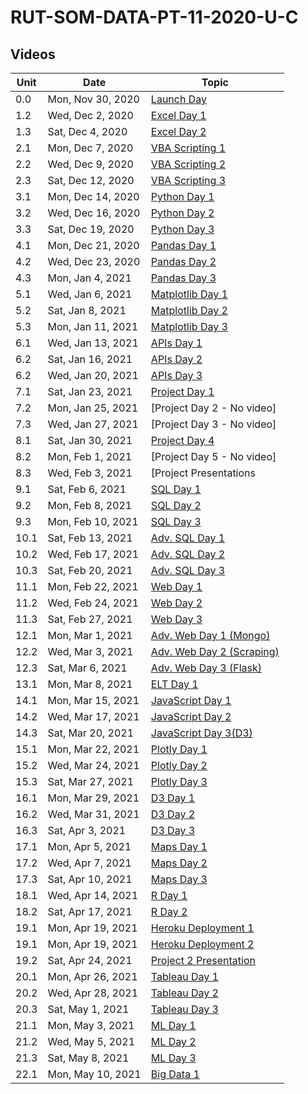 # RUT-SOM-DATA-PT-11-2020-U-C

## Videos


Unit	|Date	|Topic				|
-------|------|---------------|
|0.0| Mon, Nov 30, 2020 | [Launch Day](https://zoom.us/rec/share/Y4l3FzTArpB-tDn78bqMBHv9CMCbwD4KH8R3-b7Xb02Kqc9XjAAIOph3bFga0Pqr.zzFX-74zD3INN-wN)
|1.2| Wed, Dec  2, 2020 | [Excel Day 1](https://zoom.us/rec/share/F0gW9hWWMrRYmO8dOhI881mnpCqXWkcn-UxrY-TSedAJG5rSGSE-4zFLW-aYPhOs.v3lMPbHfqAafi4oj)
|1.3| Sat, Dec  4, 2020 | [Excel Day 2](https://zoom.us/rec/share/tost3pA8Y9ljul3cb9PntCvnX2W4YV6XQwrtQ9URDDyHCN52FIEPgVrONUX3bS2g.TzWDgbWIaOkWJKHi)
|2.1| Mon, Dec  7, 2020 | [VBA Scripting 1](https://zoom.us/rec/share/c7uRw1r9XfffWeg1icoH8NttVunzKf6ZIi_zrblRBdnfIO9Xi3JEMLxBNiPwN3pz.D0CtTwsQ2G-cg07Q)
|2.2| Wed, Dec  9, 2020 | [VBA Scripting 2](https://zoom.us/rec/share/XF-X2nxJFsa67uvCy0lmaI9Jk-Sn00F8EGfp7EWulYXs9wU90AMQ9aniWTQARoWy.4H5md1klbU2dsdJy)
|2.3| Sat, Dec  12, 2020 | [VBA Scripting 3](https://zoom.us/rec/play/T681OIKGrvKUGSo1Tjp-CRMHzOv5fodJj5Idc78eyE_hmb1yVIeB1JYcnHUIGRq7Umdt3WIYkmYbqNXm.P2J7uKRb215QOQe7?continueMode=true)
|3.1| Mon, Dec  14, 2020 | [Python Day 1](https://zoom.us/rec/share/nhJrYagAUPlQ55ddQZmzV8mM1iIxkkznsTgLKUH_9utpklR92bA3ucfxMIOJQ_6z.JZUGZ7koWnwX9DuL)
|3.2| Wed, Dec  16, 2020 | [Python Day 2](https://zoom.us/rec/share/ExVwum2Tt8-Fls2_JruTxpiBDQSVnXTc24k9ooDJltQ1D-TMOSNIX_QGE4rqnYNV.k4bg7zWNhpIOw6Xe)
|3.3| Sat, Dec  19, 2020 | [Python Day 3](https://zoom.us/rec/share/cgEo6-nG5p3bAkGVbVoo4Rk5SLB7Sx1w_TYOHOVVXpSJ4ew6MVGf90rlykpBNTtd.bEYVVcKQneV2_P_e)
|4.1| Mon, Dec  21, 2020 | [Pandas Day 1](https://zoom.us/rec/share/gcaO8h-tHhpFw7xtIuGKQd_rGvBALPuNSQH0gNdcgthDM0OP-Jk7cxS21NIKJk2H.h4D5pyan2na_Df31)
|4.2| Wed, Dec  23, 2020 | [Pandas Day 2](https://zoom.us/rec/share/aQ85v3XRzvniJ4ruEf9Dnj6NCYsuX91hW5lo_PYJXQUo2F4qASn8nEJgu1qq9o1l.lKgPHznJJQP-Rnlm)
|4.3| Mon, Jan  4, 2021 | [Pandas Day 3](https://zoom.us/rec/share/SuJmKhHG4iv2z-qcyUpQ-aFYH6XYMZ-vKikZL91q9bFGCUZti_oBWlpK64lKSSS5.YdbDfPleXeCmldmJ)
|5.1| Wed, Jan  6, 2021 | [Matplotlib Day 1](https://zoom.us/rec/share/NUPKYd1SyIP0KkSmScYT9qXI8RMq9pZH8aen_klVJCqAyY-kF21XHrX9U_o8ANCU.VL2Bfqry8-yo0cPl)
|5.2| Sat, Jan  8, 2021 | [Matplotlib Day 2](https://zoom.us/rec/share/bbRaJdx1aRZg4q0RVaRmhobcPD4wfWpF9GOWwuMAB8JYLbi80ftDI160Qg5724Tv.fF0u0ZDXicC_drRr?startTime=1610201832000) 
|5.3| Mon, Jan  11, 2021 | [Matplotlib Day 3](https://zoom.us/rec/share/3Ok0aoadOq76b5hDrF-9PayFENM9EKYUCQzvClPb2XcE5H01Knp3UR5rgOa9P2Q.f-1IuYZ9WU7Z-Xt0)
|6.1| Wed, Jan  13, 2021 | [APIs Day 1](https://zoom.us/rec/share/7vdGXEgeWw-yKB9A9MwdRJ766YCFoBXCl27h86BRkYpOFr6dLyBP9GHXDA131EPy.iWLYXoKYWKtROPvC?startTime=1610577868000)
|6.2| Sat, Jan  16, 2021 | [APIs Day 2](https://zoom.us/rec/share/NMd14krQbMpgofrUdRwJQvpOr72SsqkzUwLk8O0rESS717iPR_KxMGhYmQdw_EZS.O6I-J11sBZ90ABXd?startTime=1610806589000)
|6.2| Wed, Jan  20, 2021 | [APIs Day 3](https://zoom.us/rec/share/OzghwMMQQvH7zQnDAuzsRVc5whT5OU2KoZInEv5txtKDTazOzj2svussBMgUX_Hw.4jIvbT70RA_86MS9?startTime=1611182902000)
|7.1| Sat, Jan  23, 2021 | [Project Day 1](https://zoom.us/rec/share/FDy9J2vMCWTI3oWvwagHBJwbrFiAM5x45RK8z9HU80kJ2dgD5Eq3ucEzjxVXGtqM.y_OpDQ83_BZw-RD_?startTime=1611411498000)
|7.2| Mon, Jan  25, 2021 | [Project Day 2 - No video]
|7.3| Wed, Jan  27, 2021 | [Project Day 3 - No video]
|8.1| Sat, Jan  30, 2021 | [Project Day 4](https://zoom.us/rec/share/y_oSIbvr2apiesxC3_p23vsrtx6oBCZGS9XJ5HUgv6g2-1VV9ZIWsqHc2q-s7xXa.w5HJc9_8YahqOtp9?startTime=1612016503000)
|8.2| Mon, Feb   1, 2021 | [Project Day 5 - No video]
|8.3| Wed, Feb   3, 2021 | [Project Presentations | SQL Installation] (https://zoom.us/rec/share/2PNpj1T3Vdd1lYKmmM1ou1haHnGmdXtdQvz9QyfEEOeeNodCMeFuY-LUEvCW2SvX.T4f9AJ2P0saqWK0F?startTime=1612395238000)
|9.1| Sat, Feb   6, 2021 | [SQL Day 1](https://zoom.us/rec/share/zNdxxgcZcdOwPWYvL_v-BGSApnwMHinY0dPBUvJ5WiR8NNgtwTuKjrwECJfXKZea.7ugsatNtdW6t3YfF?startTime=1612623551000)
|9.2| Mon, Feb   8, 2021 | [SQL Day 2](https://zoom.us/rec/share/hNd1zw4cEwD3AIKmypDBIyPmx-64oPA5ldq6DbfSpeyeFsZ_hSbjb-HlKU1NTxAs.bqMnrG_kXpYkWv3L?startTime=1612824729000)
|9.3| Mon, Feb  10, 2021 | [SQL Day 3](https://zoom.us/rec/share/ZHaKopRMKSQ9eEVWf_J1FW6QzT0e9BuSURi9Td2SdrmVwagBPJEzWYYRZ0Ah4Tve.OA0_YN1VJCskcW8h?startTime=1612997243000)
|10.1| Sat, Feb  13, 2021 | [Adv. SQL Day 1](https://zoom.us/rec/share/oL1s191WUdLXEIqdCp01iy2Kd1aGkC314hfnv8dghqhogn7o9juqDloOVUe8voyW.oxBfX6DNILCf_g6e?startTime=1613225963000)
|10.2| Wed, Feb  17, 2021 | [Adv. SQL Day 2](https://zoom.us/rec/share/JwtuD_dj-GTNYh5_Rw-Sx458tacoyw3_GvVjz_xc5nIzXfx4jzVkHg5KsZaTIf_w.W2uPpUqQj1EFDGMQ?startTime=1613601984000)
|10.3| Sat, Feb  20, 2021 | [Adv. SQL Day 3](https://zoom.us/rec/share/NkyjwZe50TsEPi_RnlY053Oq7JOISNehme80Bw7jDqGO7rFtuuiiTEirAmmywYzY.NK-o-0FGI0IV_X6Z?startTime=1613830774000)
|11.1| Mon, Feb  22, 2021 | [Web Day 1](https://zoom.us/rec/share/VRky16iKSEATKYc3732St01h57KSeM4oJQH_4VnlkqroVTKUXNDuHPfT9jFGEqXX.qkmROv_FHjoa3T-h?startTime=1614034147000)
|11.2| Wed, Feb  24, 2021 | [Web Day 2](https://zoom.us/rec/share/uB2KWDM-LESkBD9w-htpLJndzRIBwn8lstJ0o3bJ-JfYJWeQfARmW6R035tPkALq.US5Cwne0KiwcoF1l?startTime=1614206944000)
|11.3| Sat, Feb  27, 2021 | [Web Day 3](https://zoom.us/rec/share/YA1EpOrlevILkFVJqdF8VdL87HfTRWH-9wegKIbJ70B91ByqDDBsknxg7sO8cExC.jR8QE-acWaHXLejz?startTime=1614438639000)
|12.1| Mon, Mar   1, 2021 | [Adv. Web Day 1 (Mongo)](https://zoom.us/rec/share/Jt0Tq86RU6Xtyxb_hyurg6neqndzw6_ryi1mA2XfcQfw2-01zNgosh8JpPlWX-8u.OHE5b6BnucWZliLG?startTime=1614639057000)
|12.2| Wed, Mar   3, 2021 | [Adv. Web Day 2 (Scraping)](https://zoom.us/rec/share/8LdG76-vpJ0qbhXiFw7nD_icb81EbiCHdNLRrclQyKqNozSQtn98XRzfPwVlqKGu.RvvDtxE6yRIMwiMi?startTime=1614811830000)
|12.3| Sat, Mar   6, 2021 | [Adv. Web Day 3 (Flask)](https://zoom.us/rec/share/ocITQSnN1mXfmM-bLSwspOYsxuWtPzg0CM8Toc3vRyGWr2GXupTrnzsl3lUqldgm.UNJQCaNgrYai1khP?startTime=1615040917000)
|13.1| Mon, Mar   8, 2021 | [ELT Day 1](https://zoom.us/rec/share/Of9uwLVH3kEb2z_XKKKV0KTZgKYyHcG9AdUYXK9e4MulDCAk-gTPMtOGAs6JddXi.ClHOd9rx7yBLgFUC?startTime=1615243796000)
|14.1| Mon, Mar  15, 2021 | [JavaScript Day 1](https://zoom.us/rec/share/8k5Aaz6joVmYQOVdCOTF7v6Vx1kzqiHyo2bVxjDXNFDS3T022YOTd6F0URWpjZwA.JKjU1Rmc_ZBbdd3a?startTime=1615847517000)
|14.2| Wed, Mar  17, 2021 | [JavaScript Day 2](https://zoom.us/rec/share/fqggqvviJyk98f-Nli8Aw-YjAE3tTr8-Q-aNOEu_tainLuRfmCOluMFhz7dhlLkq.LnX7dDST8n9FLqJg?startTime=1616018162000)
|14.3| Sat, Mar  20, 2021 | [JavaScript Day 3(D3)](https://zoom.us/rec/share/Lz3-GO7ER_QHOjsTEyI9EDL9ENX1KCFEAJDbfzWvib5-bq5gmdjYkZOXbPuHuymS._1p44VS3YICAW-Q6?startTime=1616248853000)
|15.1| Mon, Mar  22, 2021 | [Plotly Day 1](https://zoom.us/rec/share/obOPuKDyZ2Bg4XrNwvTKvIoFjgZO0Pj4MY3mBna7Abw_V5CmGCHgD-eRO9oMQAxp.X77dzfpbyc-5Eaxe?startTime=1616452328000)
|15.2| Wed, Mar  24, 2021 | [Plotly Day 2](https://zoom.us/rec/share/Dym_jt0bjXLQHIO5ZCfyYMdvCfjdJumiJSOECgsY16i9sm7bAgJ_Mum1-gEXTRD4.Qm4L2Rf1UoUQ6y_j?startTime=1616625739000)
|15.3| Sat, Mar  27, 2021 | [Plotly Day 3](https://zoom.us/rec/share/9iT8apJy6uLeDYdOEAHq8Gt5tf9jUe2Eqif-9uayL2lvOMzS7ps8qU1rdnkUJb4M.d-Hd7XS7VgWJ7dgO?startTime=1616853782000)
|16.1| Mon, Mar  29, 2021 | [D3 Day 1](https://zoom.us/rec/share/-QmRrRvRJm2nZOzdvD81T0BBO-grHhWT-2ufk7vIxn04dx2D8VSS224PEuUErJyg.cpBkbbtPTrScAmUP?startTime=1617064021000)
|16.2| Wed, Mar  31, 2021 | [D3 Day 2](https://zoom.us/rec/share/aSOgsSJ_rd_QcXPfPjhNfEBttLgc8fR_y3L0ov1kV-mno7xzzg3QqzGU_BZTd7h8.bJJNYg59RuwDI-MM?startTime=1617227560000)
|16.3| Sat, Apr   3, 2021 | [D3 Day 3](https://zoom.us/rec/share/nOHw3HrJQs1DnupvgJC9UohEGa4SLjMfVNzh3LufEesDb0BxHiJhu5uvsP4T2PX5.8KCCTD1elmRW5Zas?startTime=1617455986000)
|17.1| Mon, Apr   5, 2021 | [Maps Day 1](https://zoom.us/rec/share/hkq8SuKNQIPrN-duvzbkDUFh6Y0GIdac3iksJP7eKh3OGlt7lankBtRr811EaP0e.oqkDcKZnnFCFkVCu?startTime=1617659201000)
|17.2| Wed, Apr   7, 2021 | [Maps Day 2](https://zoom.us/rec/share/h4xp4Wf6BzO0dNFyjRnrvJyw63SN6rMUInBl7xy6pBW7O2KFtwMCYDJ9IXM5IwYY.q3dfelxZebfwOWG1?startTime=1617832209000)
|17.3| Sat, Apr  10, 2021 | [Maps Day 3](https://zoom.us/rec/share/byqtqoWOYJkGJjC4q8TV33tSpgrfs_zDTIdu2FXG-3dwcqVR4yxO28lO-UglEez0.GWs6cjURPqAEgTaV?startTime=1618060978000)
|18.1| Wed, Apr  14, 2021 | [R Day 1](https://zoom.us/rec/share/VbvhvseND0SOfk9tGXYSxlNzntWkQCncoxngpIp96lutjNN9_DzDfMMu0UfawLz4.c25nE1PKVUJYjGp7?startTime=1618437059000)
|18.2| Sat, Apr  17, 2021 | [R Day 2](https://zoom.us/rec/share/A6I5LXUkSDExw8WfrYU7y_eY29S6eLnbLVZ9GIyU9-7XMNU8IbiBWDwBegPHSAU.ZR5d4dXihcU4fUxm?startTime=1618665753000)
|19.1| Mon, Apr  19, 2021 | [Heroku Deployment 1](https://zoom.us/rec/play/loS-o9PoHsHkBo4BULSYvQz5evGrxoapu-z7ThvCgkclU-MNzgdKwY88t1GifHt3b11TOf_0Oht4q1Ae.O26kkAUO9H_rZFTO?startTime=1618941109000)
|19.1| Mon, Apr  19, 2021 | [Heroku Deployment 2](https://zoom.us/rec/play/6EYLBjZy882_PFnHMera42k4jDxGYkj46DrcRWAPA40fcZOxWf43M7IWdNeeGy_ucNcPukvfVMBoVoFE.JsFNsK0UwbgnDXB0?startTime=1618952443000)
|19.2| Sat, Apr  24, 2021 | [Project 2 Presentation](https://zoom.us/rec/share/0Pe6rYeea15RQu0qO8_ZQtBGTAm5mym_4ogp7_YlJZZRjoFkdnTG8iA-GXTzP3DD.bkLs4kFDJnWWpCgc?startTime=1619270551000)
|20.1| Mon, Apr  26, 2021 | [Tableau Day 1](https://zoom.us/rec/share/u4rQeIR-VjwLsYSpl2I1FGVYtcuIltxLIX4P39IUWJzZkWseMiv9DUFxGhwrjGjP.K3PACla-DbQbAQrc?startTime=1619474199000)
|20.2| Wed, Apr  28, 2021 | [Tableau Day 2](https://zoom.us/rec/share/LW96dn8z7hQv1akYO8Nn9VdA8zNKzoN2xw-hreYXo95ovD-YqNFOzWKCKKBirsrQ.hIXgentcj678bblW?startTime=1619647170000)
|20.3| Sat, May   1, 2021 | [Tableau Day 3](https://zoom.us/rec/share/SGdDcINjCQocJHslDMtyUVesjJH1Thn2wGF77AZBd-HPshxZIUT2FAMj7mnIl0Q0.LhG9fgI0N-CP18rX?startTime=1619875419000)
|21.1| Mon, May   3, 2021 | [ML Day 1](https://zoom.us/rec/share/sthmXWZmRancH400qL6fNB9ra0lzeNi1ZfO30QGWJvidVTCZk4QmJG1bfyAGDy3d.-eBtL4_M2dlqTfK1?startTime=1620077969000)
|21.2| Wed, May   5, 2021 | [ML Day 2](https://zoom.us/rec/share/HUf3eAMk6xronC8fbh41tXKF7vuMTvhsfO6J_o2Zfioly-qjecO3BuERM9dBtJAC.H6YPiWWsneyOMx6w?startTime=1620250648000)
|21.3| Sat, May   8, 2021 | [ML Day 3](https://zoom.us/rec/share/f7Gmv4Pz9eEQbGoqhyXb1jEr2_NPBPzv2Facvb2RON_KsMiy9XZbO0LfrKPZCF7g.ve1zWVdiYkPFLa62?startTime=1620482558000)
|22.1| Mon, May  10, 2021 | [Big Data 1](https://zoom.us/rec/share/Pz7pbj_RKJQga7b2UhM5qZC1bWW84TTmRB6CHAcRLbZYgqV_8-63n5Q7lwujzBGA.dkk7yvhoGfHSA1EQ?startTime=1620683306000)
